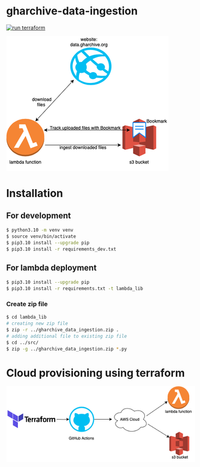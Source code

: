 # gharchive-data-ingestion
[![run terraform](https://github.com/prabhuwk/gharchive-data-ingestion/actions/workflows/main.yml/badge.svg)](https://github.com/prabhuwk/gharchive-data-ingestion/actions/workflows/main.yml)

![data ingestion](design/data-ingestion.png)

# Installation
## For development
```bash
$ python3.10 -m venv venv
$ source venv/bin/activate
$ pip3.10 install --upgrade pip
$ pip3.10 install -r requirements_dev.txt
```

## For lambda deployment
```bash
$ pip3.10 install --upgrade pip
$ pip3.10 install -r requirements.txt -t lambda_lib
```

### Create zip file
```bash
$ cd lambda_lib
# creating new zip file
$ zip -r ../gharchive_data_ingestion.zip .
# adding additional file to existing zip file
$ cd ../src/
$ zip -g ../gharchive_data_ingestion.zip *.py
```

# Cloud provisioning using terraform

![github actions](design/github-actions.png)
